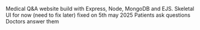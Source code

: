 Medical Q&A website build with Express, Node, MongoDB and EJS. 
Skeletal UI for now (need to fix later) fixed on 5th may 2025
Patients ask questions
Doctors answer them
